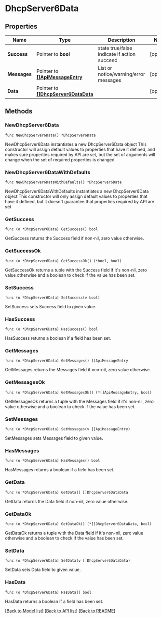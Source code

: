 # DhcpServer6Data

## Properties

Name | Type | Description | Notes
------------ | ------------- | ------------- | -------------
**Success** | Pointer to **bool** | state true/false indicate if action succeed | [optional] 
**Messages** | Pointer to [**[]ApiMessageEntry**](ApiMessageEntry.md) | List or notice/warning/error messages | [optional] 
**Data** | Pointer to [**[]DhcpServer6DataData**](DhcpServer6DataData.md) |  | [optional] 

## Methods

### NewDhcpServer6Data

`func NewDhcpServer6Data() *DhcpServer6Data`

NewDhcpServer6Data instantiates a new DhcpServer6Data object
This constructor will assign default values to properties that have it defined,
and makes sure properties required by API are set, but the set of arguments
will change when the set of required properties is changed

### NewDhcpServer6DataWithDefaults

`func NewDhcpServer6DataWithDefaults() *DhcpServer6Data`

NewDhcpServer6DataWithDefaults instantiates a new DhcpServer6Data object
This constructor will only assign default values to properties that have it defined,
but it doesn't guarantee that properties required by API are set

### GetSuccess

`func (o *DhcpServer6Data) GetSuccess() bool`

GetSuccess returns the Success field if non-nil, zero value otherwise.

### GetSuccessOk

`func (o *DhcpServer6Data) GetSuccessOk() (*bool, bool)`

GetSuccessOk returns a tuple with the Success field if it's non-nil, zero value otherwise
and a boolean to check if the value has been set.

### SetSuccess

`func (o *DhcpServer6Data) SetSuccess(v bool)`

SetSuccess sets Success field to given value.

### HasSuccess

`func (o *DhcpServer6Data) HasSuccess() bool`

HasSuccess returns a boolean if a field has been set.

### GetMessages

`func (o *DhcpServer6Data) GetMessages() []ApiMessageEntry`

GetMessages returns the Messages field if non-nil, zero value otherwise.

### GetMessagesOk

`func (o *DhcpServer6Data) GetMessagesOk() (*[]ApiMessageEntry, bool)`

GetMessagesOk returns a tuple with the Messages field if it's non-nil, zero value otherwise
and a boolean to check if the value has been set.

### SetMessages

`func (o *DhcpServer6Data) SetMessages(v []ApiMessageEntry)`

SetMessages sets Messages field to given value.

### HasMessages

`func (o *DhcpServer6Data) HasMessages() bool`

HasMessages returns a boolean if a field has been set.

### GetData

`func (o *DhcpServer6Data) GetData() []DhcpServer6DataData`

GetData returns the Data field if non-nil, zero value otherwise.

### GetDataOk

`func (o *DhcpServer6Data) GetDataOk() (*[]DhcpServer6DataData, bool)`

GetDataOk returns a tuple with the Data field if it's non-nil, zero value otherwise
and a boolean to check if the value has been set.

### SetData

`func (o *DhcpServer6Data) SetData(v []DhcpServer6DataData)`

SetData sets Data field to given value.

### HasData

`func (o *DhcpServer6Data) HasData() bool`

HasData returns a boolean if a field has been set.


[[Back to Model list]](../README.md#documentation-for-models) [[Back to API list]](../README.md#documentation-for-api-endpoints) [[Back to README]](../README.md)


